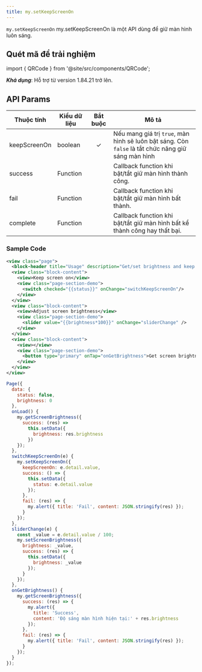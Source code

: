 ```yaml
---
title: my.setKeepScreenOn
---
```


`my.setKeepScreenOn` my.setKeepScreenOn là một API dùng để giữ màn hình luôn sáng.

## Quét mã để trải nghiệm

import { QRCode } from '@site/src/components/QRCode';

<QRCode page="pages/api/brightness/index" />

**_Khả dụng_**: Hỗ trợ từ version 1.84.21 trở lên.

## API Params

| Thuộc tính   | Kiểu dữ liệu | Bắt buộc | Mô tả                                                                                              |
| ------------ | ------------ | :------: | -------------------------------------------------------------------------------------------------- |
| keepScreenOn | boolean      |    ✓     | Nếu mang giá trị `true`, màn hình sẽ luôn bật sáng. Còn `false` là tắt chức năng giữ sáng màn hình |
| success      | Function     |          | Callback function khi bật/tắt giữ màn hình thành công.                                             |
| fail         | Function     |          | Callback function khi bật/tắt giữ màn hình bất thành.                                              |
| complete     | Function     |          | Callback function khi bật/tắt giữ màn hình bất kể thành công hay thất bại.                         |

### Sample Code

```xml
<view class="page">
  <block-header title="Usage" description="Get/set brightness and keep screen on" />
  <view class="block-content">
    <view>Keep screen on</view>
    <view class="page-section-demo">
      <switch checked="{{status}}" onChange="switchKeepScreenOn"/>
    </view>
  </view>
  <view class="block-content">
    <view>Adjust screen brightness</view>
    <view class="page-section-demo">
      <slider value="{{brightness*100}}" onChange="sliderChange" />
    </view>
  </view>
  <view class="block-content">
    <view></view>
    <view class="page-section-demo">
      <button type="primary" onTap="onGetBrightness">Get screen brightness</button>
    </view>
  </view>
</view>
```

```js
Page({
  data: {
    status: false,
    brightness: 0
  },
  onLoad() {
    my.getScreenBrightness({
      success: (res) =>
        this.setData({
          brightness: res.brightness
        })
    });
  },
  switchKeepScreenOn(e) {
    my.setKeepScreenOn({
      keepScreenOn: e.detail.value,
      success: () => {
        this.setData({
          status: e.detail.value
        });
      },
      fail: (res) => {
        my.alert({ title: 'Fail', content: JSON.stringify(res) });
      }
    });
  },
  sliderChange(e) {
    const _value = e.detail.value / 100;
    my.setScreenBrightness({
      brightness: _value,
      success: (res) => {
        this.setData({
          brightness: _value
        });
      }
    });
  },
  onGetBrightness() {
    my.getScreenBrightness({
      success: (res) => {
        my.alert({
          title: 'Success',
          content: 'Độ sáng màn hình hiện tại:' + res.brightness
        });
      },
      fail: (res) => {
        my.alert({ title: 'Fail', content: JSON.stringify(res) });
      }
    });
  }
});
```
